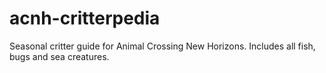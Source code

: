 # acnh-critterpedia

Seasonal critter guide for Animal Crossing New Horizons. Includes all fish, bugs and sea creatures.
